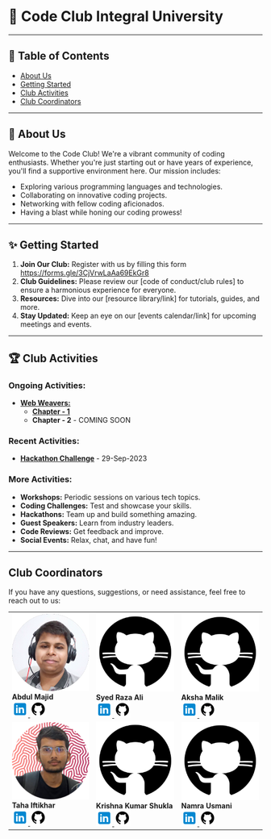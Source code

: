 
# 🚀 Code Club Integral University

---

## 📌 Table of Contents

- [About Us](#-about-us)
- [Getting Started](#-getting-started)
- [Club Activities](#-club-activities)
- [Club Coordinators](#club-coordinators)

---

## 🧧 About Us

Welcome to the Code Club! We're a vibrant community of coding enthusiasts. Whether you're just starting out or have years of experience, you'll find a supportive environment here. Our mission includes:

- Exploring various programming languages and technologies.
- Collaborating on innovative coding projects.
- Networking with fellow coding aficionados.
- Having a blast while honing our coding prowess!

---


## ✨ Getting Started

1. **Join Our Club:** Register with us by filling this form https://forms.gle/3CjVrwLaAa69EkGr8
2. **Club Guidelines:** Please review our [code of conduct/club rules] to ensure a harmonious experience for everyone.
3. **Resources:** Dive into our [resource library/link] for tutorials, guides, and more.
4. **Stay Updated:** Keep an eye on our [events calendar/link] for upcoming meetings and events.

---

## 🏆 Club Activities

### Ongoing Activities:
- [**Web Weavers:**](https://github.com/codeclubiul/webweavers)
  - [**Chapter - 1**](https://github.com/codeclubiul/webweavers/wiki/Chapter1)
  - **Chapter - 2** - COMING SOON

### Recent Activities:
- [**Hackathon Challenge**](https://forms.gle/EYF6ACiBxohrfEB5A) - 29-Sep-2023

### More Activities:
- **Workshops:** Periodic sessions on various tech topics.
- **Coding Challenges:** Test and showcase your skills.
- **Hackathons:** Team up and build something amazing.
- **Guest Speakers:** Learn from industry leaders.
- **Code Reviews:** Get feedback and improve.
- **Social Events:** Relax, chat, and have fun!

---

## Club Coordinators

If you have any questions, suggestions, or need assistance, feel free to reach out to us:

<table>
    <tr>
        <td>
            <img src="https://github.com/codeclubiul/.github/blob/main/res/majid240.png" alt="Image 1 Alt Text">
            <br> <b>Abdul Majid</b> <br>
            <a href="https://www.linkedin.com/in/majidabdulred/">
                <img src="https://github.com/codeclubiul/.github/blob/main/res/linkedin32.png">
            </a>
            <a href="https://www.github.com/">
                <img src="https://github.com/codeclubiul/.github/blob/main/res/github32.png">
            </a>
        </td>
        <td>
            <img src="https://github.com/codeclubiul/.github/blob/main/placeholder.png" alt="Image 1 Alt Text">
             <br> <b>Syed Raza Ali</b> <br>
            <a href="https://www.linkedin.com/in/syed-raza-ali-363625222">
                <img src="https://github.com/codeclubiul/.github/blob/main/res/linkedin32.png">
            </a>
            <a href="https://www.github.com/">
                <img src="https://github.com/codeclubiul/.github/blob/main/res/github32.png">
            </a>
        </td>
        <td>
            <img src="https://github.com/codeclubiul/.github/blob/main/placeholder.png" alt="Image 1 Alt Text">
            <br> <b>Aksha Malik</b> <br>
            <a href="https://www.linkedin.com/">
                <img src="https://github.com/codeclubiul/.github/blob/main/res/linkedin32.png">
            </a>
            <a href="https://www.github.com/">
                <img src="https://github.com/codeclubiul/.github/blob/main/res/github32.png">
            </a>
        </td>
    </tr>
    <tr>
        <td>
            <img src="https://github.com/codeclubiul/.github/blob/main/res/taha.png" alt="Image 1 Alt Text">
           <br> <b>Taha Iftikhar</b> <br>
            <a href="www.linkedin.com/in/ifti-taha">
                <img src="https://github.com/codeclubiul/.github/blob/main/res/linkedin32.png">
            </a>
            <a href="https://www.github.com/dexter-ifti">
                <img src="https://github.com/codeclubiul/.github/blob/main/res/github32.png">
            </a>
        </td>
        <td>
            <img src="https://github.com/codeclubiul/.github/blob/main/placeholder.png" alt="Image 1 Alt Text">
            <br> <b>Krishna Kumar Shukla </b> <br>
            <a href="https://www.linkedin.com/">
                <img src="https://github.com/codeclubiul/.github/blob/main/res/linkedin32.png">
            </a>
            <a href="https://www.github.com/">
                <img src="https://github.com/codeclubiul/.github/blob/main/res/github32.png">
            </a>
        </td>
        <td>
            <img src="https://github.com/codeclubiul/.github/blob/main/placeholder.png" alt="Image 1 Alt Text">
             <br> <b>Namra Usmani </b> <br>
            <a href="https://www.linkedin.com/">
                <img src="https://github.com/codeclubiul/.github/blob/main/res/linkedin32.png">
            </a>
            <a href="https://www.github.com/">
                <img src="https://github.com/codeclubiul/.github/blob/main/res/github32.png">
            </a>
        </td>
    </tr>
</table>
